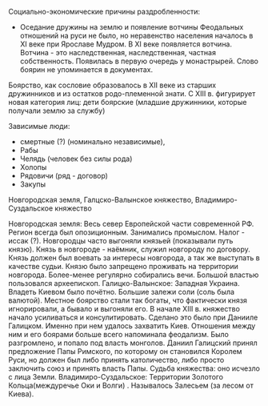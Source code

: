 Социально-экономические причины раздробленности: 
- Оседание дружины на землю и появление вотчины
Феодальных отношений на руси не было, но неравенство населения началось в XI веке при Ярославе Мудром. В XI веке появляется вотчина. 
Вотчина - это наследственная, наследственная, частная собственность. Появилась в первую очередь у монастрырей. 
Слово боярин не упоминается в документах. 

Боярство, как сословие образовалось в XII веке из старших дружинников и из остатков родо-племенной знати.
С XIII в. фигурирует новая категория лиц: дети боярские (младшие дружинники, которые получали землю за службу)

Зависимые люди: 
- смертные (?) (номинально независимые),
- Рабы 
- Челядь (человек без силы рода)
- Холопы
- Рядовичи (ряд - договор)
- Закупы

Новгородская земля, Галцско-Валынское княжество, Владимиро-Суздальское княжество

Новгородская земля:
	Весь север Европейской части современной РФ.  Регион всегда был опозиционным. Занимались промыслом. Налог - иссак (?). Новгородцы часто выгоняли князьей (показывали путь князю). Князь в новгороде - наёмник, служил новгороду по договору. Князь должен был воевать за интересы новгорода, а так же выступать в качестве судьи. Князю было запрещено проживать на территории новгорода. Более-менее регулярно собирались вечи. Большой властью пользовался археепископ.
Галицко-Валынское:
	Западная Украина. Владеть Киевом было почётно. Большие залежи соли (соль была валютой). Местное боярство стали так богаты, что фактически князя игнорировали, а бывало и выгоняли его. В начале XIII в. княжество начало усиливаться и консулитировать. Сделано это было при Данииле Галицком. Именно при нем удалось захватить Киев. Отношения между ним и его боярами больше всего напоминала феодализм. Было разгромлено, и попало под власть монголов. Даниил Галицский принял предложение Папы Римского, по которому он становился Королем Руси, но должен был либо принять католичество, либо просто заключить союз и принять власть Папы. Судьба княжества: оно исчезло с лица Земли. 
Владимиро-Суздальское:
	Территории Золотого Кольца(междуречье Оки и Волги) . Называлось Залесьем (за лесом от Киева). 